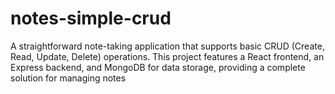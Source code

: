 # notes-simple-crud
A straightforward note-taking application that supports basic CRUD (Create, Read, Update, Delete) operations. This project features a React frontend, an Express backend, and MongoDB for data storage, providing a complete solution for managing notes
